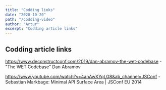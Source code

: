 ```yaml
---
title: "Codding links"
date: "2020-10-20"
path: "/codding-video"
author: "Artur"
excerpt: "Codding article links"
---
```


## Codding article links
https://www.deconstructconf.com/2019/dan-abramov-the-wet-codebase - "The WET Codebase" Dan Abramov 

https://www.youtube.com/watch?v=4anAwXYqLG8&ab_channel=JSConf - Sebastian Markbage: Minimal API Surface Area | JSConf EU 2014